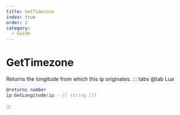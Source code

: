 ```yaml
---
title: GetTimezone
index: true
order: 2
category:
  - Guide
---
```


# GetTimezone
Returns the longitude from which this ip originates.
::: tabs
@tab Lua
```lua
@returns number
ip:GetLongitude(ip --[[ string ]])
```

:::